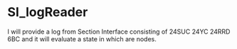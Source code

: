 # SI_logReader
I will provide a log from Section Interface consisting of 24SUC 24YC 24RRD 6BC and it will evaluate a state in which are nodes.
